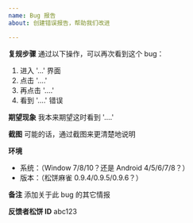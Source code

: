 ```yaml
---
name: Bug 报告
about: 创建错误报告，帮助我们改进

---
```


**复规步骤**
通过以下操作，可以再次看到这个 bug：
1. 进入 '...' 界面
2. 点击 '....'
3. 再点击 '....'
4. 看到 '....' 错误

**期望现象**
我本来期望这时看到 '....'

**截图**
可能的话，通过截图来更清楚地说明

**环境**
- 系统：（Window 7/8/10？还是 Android 4/5/6/7/8？）
- 版本：（松饼麻雀 0.9.4/0.9.5/0.9.6？）

**备注**
添加关于此 bug 的其它情报

**反馈者松饼 ID**
abc123

